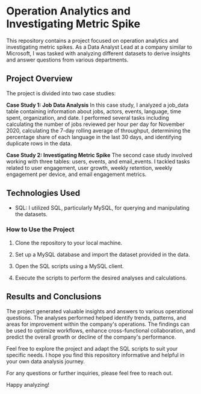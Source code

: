 # Operation Analytics and Investigating Metric Spike

This repository contains a project focused on operation analytics and investigating metric spikes. As a Data Analyst Lead at a company similar to Microsoft, I was tasked with analyzing different datasets to derive insights and answer questions from various departments.

## Project Overview

The project is divided into two case studies:

**Case Study 1: Job Data Analysis**
In this case study, I analyzed a job_data table containing information about jobs, actors, events, language, time spent, organization, and date. I performed several tasks including calculating the number of jobs reviewed per hour per day for November 2020, calculating the 7-day rolling average of throughput, determining the percentage share of each language in the last 30 days, and identifying duplicate rows in the data.

**Case Study 2: Investigating Metric Spike**
The second case study involved working with three tables: users, events, and email_events. I tackled tasks related to user engagement, user growth, weekly retention, weekly engagement per device, and email engagement metrics.

## Technologies Used

- SQL: I utilized SQL, particularly MySQL, for querying and manipulating the datasets.


### How to Use the Project

1. Clone the repository to your local machine.
   
2. Set up a MySQL database and import the dataset provided in the data.

3. Open the SQL scripts using a MySQL client.

4. Execute the scripts to perform the desired analyses and calculations.

## Results and Conclusions

The project generated valuable insights and answers to various operational questions. The analyses performed helped identify trends, patterns, and areas for improvement within the company's operations. The findings can be used to optimize workflows, enhance cross-functional collaboration, and predict the overall growth or decline of the company's performance.

Feel free to explore the project and adapt the SQL scripts to suit your specific needs. I hope you find this repository informative and helpful in your own data analysis journey.

For any questions or further inquiries, please feel free to reach out.

Happy analyzing!
